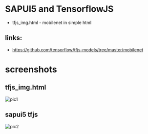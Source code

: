# SAPUI5 and TensorflowJS
* tfjs_img.html - mobilenet in simple html 

## links: 
* https://github.com/tensorflow/tfjs-models/tree/master/mobilenet 

# screenshots
## tfjs_img.html
![pic1](https://github.com/davidvela/SAPUI5_TFJS/blob/master/asreadme/sc1.png)


## sapui5 tfjs
![pic2](https://github.com/davidvela/SAPUI5_TFJS/blob/master/asreadme/sc2.png)


